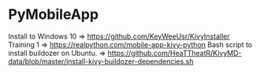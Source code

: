 # PyMobileApp

Install to Windows 10 => https://github.com/KeyWeeUsr/KivyInstaller
Training 1 => https://realpython.com/mobile-app-kivy-python
Bash script to install buildozer on Ubuntu. => https://github.com/HeaTTheatR/KivyMD-data/blob/master/install-kivy-buildozer-dependencies.sh
